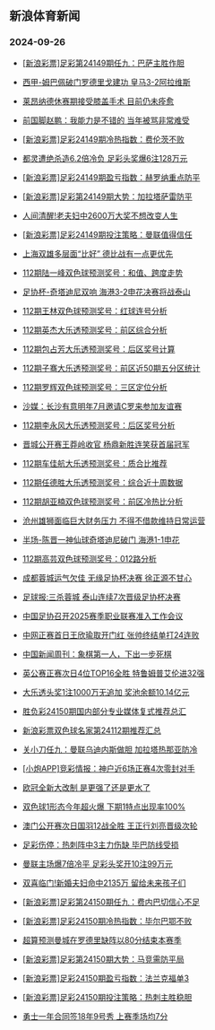 ## 新浪体育新闻 
### 2024-09-26

+ [[新浪彩票]足彩第24149期任九：巴萨主胜作胆](https://sports.sina.com.cn/l/2024-09-25/doc-incqikzw5370550.shtml)

+ [西甲-姆巴佩破门罗德里戈建功 皇马3-2阿拉维斯](https://sports.sina.com.cn/g/laliga/2024-09-25/doc-incqikzw5387797.shtml)

+ [莱昂纳德休赛期接受膝盖手术 目前仍未痊愈](https://sports.sina.com.cn/basketball/nba/2024-09-25/doc-incqikzw5390901.shtml)

+ [前国脚赵鹏：我能力是不错的 当年被骂非常难受](https://sports.sina.com.cn/china/2024-09-25/doc-incqikzz0892751.shtml)

+ [[新浪彩票]足彩24149期冷热指数：费伦茨不败](https://sports.sina.com.cn/l/2024-09-25/doc-incqikzz0912371.shtml)

+ [都灵遭绝杀造6.2倍冷负 足彩头奖爆6注128万元](https://sports.sina.com.cn/l/2024-09-25/doc-incqikzz0896581.shtml)

+ [[新浪彩票]足彩24149期盈亏指数：赫罗纳重点防平](https://sports.sina.com.cn/l/2024-09-25/doc-incqikzz0884580.shtml)

+ [[新浪彩票]足彩第24149期大势：加拉塔萨雷防平](https://sports.sina.com.cn/l/2024-09-25/doc-incqikzw5369482.shtml)

+ [人间清醒!老夫妇中2600万大奖不想改变人生](https://sports.sina.com.cn/l/2024-09-25/doc-incqikzz0880175.shtml)

+ [[新浪彩票]足彩24149期投注策略：曼联值得信任](https://sports.sina.com.cn/l/2024-09-25/doc-incqikzz0884094.shtml)

+ [上海双雄多层面“比好” 德比战有一点更优先](https://sports.sina.com.cn/china/2024-09-25/doc-incqkhfn5108037.shtml)

+ [112期陆一峰双色球预测奖号：和值、跨度走势](https://sports.sina.com.cn/l/2024-09-25/doc-incqizxn8396844.shtml)

+ [足协杯-奇塔迪尼双响 海港3-2申花决赛将战泰山](https://sports.sina.com.cn/china/cfacup/2024-09-25/doc-incqksve8180371.shtml)

+ [112期王林双色球预测奖号：红球连号分析](https://sports.sina.com.cn/l/2024-09-25/doc-incqizxt0750362.shtml)

+ [112期英杰大乐透预测奖号：前区综合分析](https://sports.sina.com.cn/l/2024-09-25/doc-incqiriu5312913.shtml)

+ [112期包占芳大乐透预测奖号：后区奖号计算](https://sports.sina.com.cn/l/2024-09-25/doc-incqiriv4089746.shtml)

+ [112期子骞大乐透预测奖号：前区近50期五分区统计](https://sports.sina.com.cn/l/2024-09-25/doc-incqiriu5315822.shtml)

+ [112期罗辉双色球预测奖号：三区定位分析](https://sports.sina.com.cn/l/2024-09-25/doc-incqizxr3999197.shtml)

+ [沙媒：长沙有意明年7月邀请C罗来参加友谊赛](https://sports.sina.com.cn/global/others/2024-09-25/doc-incqkhfr0703286.shtml)

+ [112期李永风大乐透预测奖号：后区奖号分析](https://sports.sina.com.cn/l/2024-09-25/doc-incqiris8536255.shtml)

+ [晋城公开赛王莽岭收官 杨鼎新胜连笑获首届冠军](https://sports.sina.com.cn/go/2024-09-25/doc-incqksvm0570150.shtml)

+ [112期车佳航大乐透预测奖号：质合比推荐](https://sports.sina.com.cn/l/2024-09-25/doc-incqirix0840908.shtml)

+ [112期任德胜大乐透预测奖号：综合近十周数据](https://sports.sina.com.cn/l/2024-09-25/doc-incqirix0840615.shtml)

+ [112期胡亚楠双色球预测奖号：前区冷热比分析](https://sports.sina.com.cn/l/2024-09-25/doc-incqizxq5171464.shtml)

+ [沧州雄狮面临巨大财务压力 不得不借款维持日常运营](https://sports.sina.com.cn/china/2024-09-25/doc-incqizxn8390358.shtml)

+ [半场-陈晋一神仙球奇塔迪尼破门 海港1-1申花](https://sports.sina.com.cn/china/cfacup/2024-09-25/doc-incqksve8166401.shtml)

+ [112期高芸双色球预测奖号：012路分析](https://sports.sina.com.cn/l/2024-09-25/doc-incqizxn8396023.shtml)

+ [成都蓉城运气欠佳 无缘足协杯决赛 徐正源不甘心](https://sports.sina.com.cn/china/2024-09-25/doc-incqkhfr0703671.shtml)

+ [足球报:三杀蓉城 泰山连续7次晋级足协杯决赛](https://sports.sina.com.cn/china/cfacup/2024-09-25/doc-incqkhfr0701723.shtml)

+ [中国足协召开2025赛季职业联赛准入工作会议](https://sports.sina.com.cn/china/2024-09-25/doc-incqkhfp3956005.shtml)

+ [中网正赛首日王欣瑜取开门红 张帅终结单打24连败](https://sports.sina.com.cn/tennis/china/2024-09-25/doc-incqksve8157984.shtml)

+ [中国新闻周刊：象棋第一人，下出一步死棋](https://sports.sina.com.cn/go/2024-09-25/doc-incqizxr3975339.shtml)

+ [英公赛正赛次日4位TOP16全胜 特鲁姆普艾伦进32强](https://sports.sina.com.cn/others/snooker/2024-09-25/doc-incqiris8550361.shtml)

+ [大乐透头奖1注1000万无追加 奖池余额10.14亿元](https://sports.sina.com.cn/l/2024-09-25/doc-incqksve8188884.shtml)

+ [胜负彩24150期国内部分专业媒体复式推荐总汇](https://sports.sina.com.cn/l/2024-09-25/doc-incqirix0824901.shtml)

+ [新浪彩票双色球名家第24112期推荐汇总](https://sports.sina.com.cn/l/2024-09-25/doc-incqizxq5181192.shtml)

+ [关小刀任九：曼联乌迪内斯做胆 加拉塔热那亚防冷](https://sports.sina.com.cn/l/2024-09-25/doc-incqkhfk8306286.shtml)

+ [[小炮APP]竞彩情报：神户近6场正赛4次零封对手](https://sports.sina.com.cn/l/2024-09-25/doc-incqiris8504600.shtml)

+ [欧冠全新大改制 是更强了还是更水了](https://sports.sina.com.cn/g/pl/2024-09-25/doc-incqizxq5170217.shtml)

+ [双色球1形态今年超火爆 下期1特点出现率100%](https://sports.sina.com.cn/l/2024-09-25/doc-incqivrq8451473.shtml)

+ [澳门公开赛次日国羽12战全胜 王正行刘亮晋级次轮](https://sports.sina.com.cn/others/badmin/2024-09-25/doc-incqksvm0590921.shtml)

+ [足彩伤停：热刺阵中3主力伤缺 毕巴防线受损](https://sports.sina.com.cn/l/2024-09-25/doc-incqizxt0720192.shtml)

+ [曼联主场爆7倍冷平 足彩头奖开10注99万元](https://sports.sina.com.cn/l/2024-09-26/doc-incqmpzf1677971.shtml)

+ [双喜临门!新婚夫妇命中2135万 留给未来孩子们](https://sports.sina.com.cn/l/2024-09-26/doc-incqmpyx3484220.shtml)

+ [[新浪彩票]足彩第24150期任九：费内巴切信心不足](https://sports.sina.com.cn/l/2024-09-26/doc-incqmuhz4793827.shtml)

+ [[新浪彩票]足彩24150期冷热指数：毕尔巴鄂不败](https://sports.sina.com.cn/l/2024-09-26/doc-incqmpyx3490571.shtml)

+ [超算预测曼城在罗德里缺阵以80分结束本赛季](https://sports.sina.com.cn/g/2024-09-26/doc-incqmcmc3696966.shtml)

+ [[新浪彩票]足彩第24150期大势：马竞需防平局](https://sports.sina.com.cn/l/2024-09-26/doc-incqmuhx0130937.shtml)

+ [[新浪彩票]足彩24150期盈亏指数：法兰克福单3](https://sports.sina.com.cn/l/2024-09-26/doc-incqmuhx0132350.shtml)

+ [[新浪彩票]足彩24150期投注策略：热刺主胜稳胆](https://sports.sina.com.cn/l/2024-09-26/doc-incqmuhx0132045.shtml)

+ [勇士一年合同签18年9号秀 上赛季场均7分](https://sports.sina.com.cn/basketball/nba/2024-09-26/doc-incqmuic1578542.shtml)

